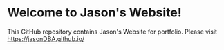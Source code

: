 # Welcome to Jason's Website!

This GitHub repository contains Jason's Website for portfolio. Please visit https://jasonDBA.github.io/
